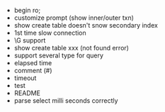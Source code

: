* begin ro;
* customize prompt (show inner/outer txn)
* show create table doesn't snow secondary index
* 1st time slow connection
* \G support
* show create table xxx (not found error)
* support several type for query 
* elapsed time
* comment (#)
* timeout
* test
* README
* parse select milli seconds correctly
